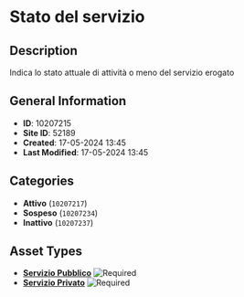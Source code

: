 # Stato del servizio

## Description
Indica lo stato attuale di attività o meno del servizio erogato
## General Information
- **ID**: 10207215
- **Site ID**: 52189
- **Created**: 17-05-2024 13:45
- **Last Modified**: 17-05-2024 13:45

## Categories
- **Attivo** (`10207217`)
- **Sospeso** (`10207234`)
- **Inattivo** (`10207237`)
## Asset Types
- **[Servizio Pubblico](../contentStructure/servizio-pubblico/README.md)** ![Required](https://img.shields.io/badge/*Required-red.svg)
- **[Servizio Privato](../contentStructure/servizio-privato/README.md)** ![Required](https://img.shields.io/badge/*Required-red.svg)

